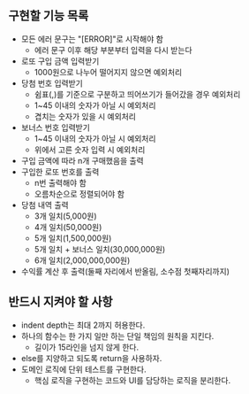 ## 구현할 기능 목록

- 모든 에러 문구는 "[ERROR]"로 시작해야 함
  - 에러 문구 이후 해당 부분부터 입력을 다시 받는다
- 로또 구입 금액 입력받기
  - 1000원으로 나누어 떨어지지 않으면 예외처리
- 당첨 번호 입력받기
  - 쉼표(,)를 기준으로 구분하고 띄어쓰기가 들어갔을 경우 예외처리
  - 1~45 이내의 숫자가 아닐 시 예외처리
  - 겹치는 숫자가 있을 시 예외처리
- 보너스 번호 입력받기
  - 1~45 이내의 숫자가 아닐 시 예외처리
  - 위에서 고른 숫자 입력 시 예외처리
- 구입 금액에 따라 n개 구매했음을 출력
- 구입한 로또 번호를 출력
  - n번 출력해야 함
  - 오름차순으로 정렬되어야 함
- 당첨 내역 출력
  - 3개 일치(5,000원)
  - 4개 일치(50,000원)
  - 5개 일치(1,500,000원)
  - 5개 일치 + 보너스 일치(30,000,000원)
  - 6개 일치(2,000,000,000원)
- 수익률 계산 후 출력(둘째 자리에서 반올림, 소수점 첫째자리까지)

## 반드시 지켜야 할 사항

- indent depth는 최대 2까지 허용한다.
- 하나의 함수는 한 가지 일만 하는 단일 책임의 원칙을 지킨다.
  - 길이가 15라인을 넘지 않게 한다.
- else를 지양하고 되도록 return을 사용하자.
- 도메인 로직에 단위 테스트를 구현한다.
  - 핵심 로직을 구현하는 코드와 UI를 담당하는 로직을 분리한다.
